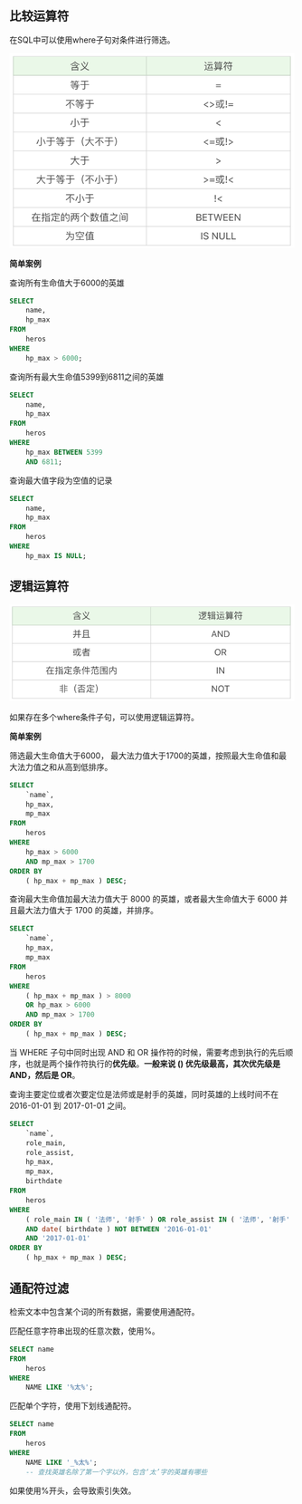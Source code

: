 ## 比较运算符

在SQL中可以使用where子句对条件进行筛选。

![img](img/06过滤条件/3a2667784b4887ef15becc7056f3d3e0.png)

**简单案例**

查询所有生命值大于6000的英雄

```sql
SELECT 
	name,
	hp_max 
FROM
	heros 
WHERE
	hp_max > 6000;
```

查询所有最大生命值5399到6811之间的英雄

```sql
SELECT 
	name,
	hp_max 
FROM
	heros 
WHERE
	hp_max BETWEEN 5399 
	AND 6811;
```

查询最大值字段为空值的记录

```sql
SELECT 
	name,
	hp_max 
FROM
	heros 
WHERE
	hp_max IS NULL;
```

## 逻辑运算符

![img](img/06过滤条件/aeed170c57ae1e5378fbee9f8fb6a8c1.png)

如果存在多个where条件子句，可以使用逻辑运算符。

**简单案例**

筛选最大生命值大于6000， 最大法力值大于1700的英雄，按照最大生命值和最大法力值之和从高到低排序。

```sql
SELECT 
	`name`,
	hp_max,
	mp_max 
FROM
	heros 
WHERE
	hp_max > 6000 
	AND mp_max > 1700 
ORDER BY
	( hp_max + mp_max ) DESC;
```

查询最大生命值加最大法力值大于 8000 的英雄，或者最大生命值大于 6000 并且最大法力值大于 1700 的英雄，并排序。

```sql
SELECT 
	`name`,
	hp_max,
	mp_max 
FROM
	heros 
WHERE
	( hp_max + mp_max ) > 8000 
	OR hp_max > 6000 
	AND mp_max > 1700 
ORDER BY
	( hp_max + mp_max ) DESC;
```

当 WHERE 子句中同时出现 AND 和 OR 操作符的时候，需要考虑到执行的先后顺序，也就是两个操作符执行的**优先级**。**一般来说 () 优先级最高，其次优先级是 AND，然后是 OR**。

查询主要定位或者次要定位是法师或是射手的英雄，同时英雄的上线时间不在 2016-01-01 到 2017-01-01 之间。

```sql
SELECT 
	`name`,
	role_main,
	role_assist,
	hp_max,
	mp_max,
	birthdate 
FROM
	heros 
WHERE
	( role_main IN ( '法师', '射手' ) OR role_assist IN ( '法师', '射手' ) ) 
	AND date( birthdate ) NOT BETWEEN '2016-01-01' 
	AND '2017-01-01' 
ORDER BY
	( hp_max + mp_max ) DESC;
```

## 通配符过滤

检索文本中包含某个词的所有数据，需要使用通配符。

匹配任意字符串出现的任意次数，使用%。

```sql
SELECT name 
FROM
	heros 
WHERE
	NAME LIKE '%太%';
```

匹配单个字符，使用下划线通配符。

```sql
SELECT name 
FROM
	heros 
WHERE
	NAME LIKE '_%太%';
	-- 查找英雄名除了第一个字以外，包含‘太’字的英雄有哪些
```

如果使用%开头，会导致索引失效。